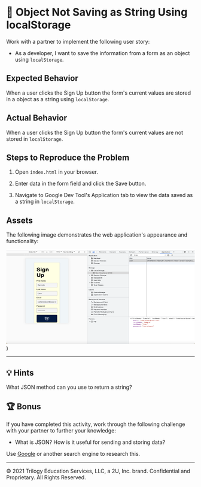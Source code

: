 # 🐛 Object Not Saving as String Using localStorage

Work with a partner to implement the following user story:

* As a developer, I want to save the information from a form as an object using `localStorage`.

## Expected Behavior

When a user clicks the Sign Up button the form's current values are stored in a object as a string using `localStorage`.

## Actual Behavior

When a user clicks the Sign Up button the form's current values are not stored in `localStorage`.

## Steps to Reproduce the Problem

1. Open `index.html` in your browser.

2. Enter data in the form field and click the Save button.

3. Navigate to Google Dev Tool's Application tab to view the data saved as a string in `localStorage`.

## Assets

The following image demonstrates the web application's appearance and functionality:

![Image showing data inputted in form and saved as a string LocalStorage.](./assets/image_1.png)
)

---
## 💡 Hints

What JSON method can you use to return a string?

## 🏆 Bonus

If you have completed this activity, work through the following challenge with your partner to further your knowledge:

* What is JSON? How is it useful for sending and storing data?

Use [Google](https://www.google.com) or another search engine to research this.

---
© 2021 Trilogy Education Services, LLC, a 2U, Inc. brand. Confidential and Proprietary. All Rights Reserved.
